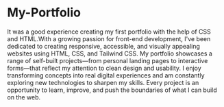 # My-Portfolio
It was a good experience creating my first portfolio with the help of CSS and HTML.With a growing passion for front-end development, I've been dedicated to creating responsive, accessible, and visually appealing websites using HTML, CSS, and Tailwind CSS. My portfolio showcases a range of self-built projects—from personal landing pages to interactive forms—that reflect my attention to clean design and usability. I enjoy transforming concepts into real digital experiences and am constantly exploring new technologies to sharpen my skills. Every project is an opportunity to learn, improve, and push the boundaries of what I can build on the web.


